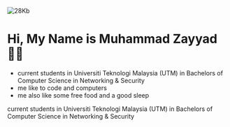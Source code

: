
![28Kb](https://github.com/Tez0ice/Tez0ice/assets/104410321/3ccd4662-7610-4c6c-923e-49aa0e541e65)
<h1>Hi, My Name is Muhammad Zayyad 👾👾</h1>
<ul>
  <li>current students in Universiti Teknologi Malaysia (UTM) in Bachelors of Computer Science in Networking & Security</li>
  <li>me like to code and computers </li>
  <li>me also like some free food and a good sleep</li>
</ul>current students in Universiti Teknologi Malaysia (UTM) in Bachelors of Computer Science in Networking & Security



<!---
Tez0ice/Tez0ice is a ✨ special ✨ repository because its `README.md` (this file) appears on your GitHub profile.
You can click the Preview link to take a look at your changes.
--->
